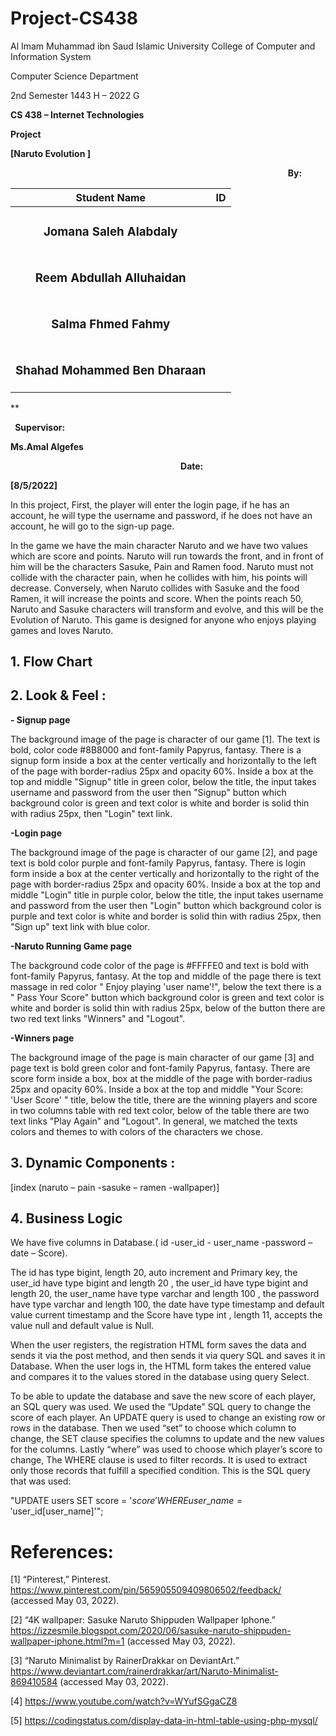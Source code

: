 # Project-CS438

Al Imam Muhammad ibn Saud Islamic University                          College of Computer and Information System

Computer Science Department

2nd  Semester 1443 H – 2022 G






**CS 438 – Internet Technologies**

**Project**

**[Naruto Evolution ]**



`                                                              `**By:**


|**Student Name**|**ID**|
| :-: | :-: |
|<h3>Jomana Saleh Alabdaly   </h3>|
|<h3>Reem Abdullah Alluhaidan</h3>
|<h3>Salma Fhmed Fahmy</h3>|
|<h3>Shahad Mohammed Ben Dharaan</h3>|
**           

` `**Supervisor:**

**Ms.Amal Algefes**


`                                      `**Date:**

**[8/5/2022]**






In this project, First, the player will enter the login page, if he has an account, he will type the username and password, if he does not have an account, he will go to the sign-up page.

In the game we have the main character Naruto and we have two values which are score and points. Naruto will run towards the front, and in front of him will be the characters Sasuke, Pain and Ramen food. Naruto must not collide with the character pain, when he collides with him, his points will decrease. Conversely, when Naruto collides with Sasuke and the food Ramen, it will increase the points and score. When the points reach 50, Naruto and Sasuke characters will transform and evolve, and this will be the Evolution of Naruto. This game is designed for anyone who enjoys playing games and loves Naruto.

























## **1. Flow Chart**  




## **2. Look & Feel :**
**- Signup page** 

The background image of the page is character of our game [1]. The text is bold, color code #8B8000 and  font-family Papyrus, fantasy. There is a signup form inside a box at the center vertically and horizontally to the left of the page with border-radius 25px and opacity 60%. Inside a box at the top and middle "Signup" title in green color, below the title, the input takes username and password from the user then "Signup" button which background color is green and text color is white and border is solid thin with radius 25px, then "Login" text link.

**-Login page** 

The background image of the page is character of our game [2], and page text is bold color purple and font-family Papyrus, fantasy. There is login form inside a box at the center vertically and horizontally to the right of the page with border-radius 25px and opacity 60%. Inside a box at the top and middle "Login" title in purple color, below the title, the input takes username and password from the user then "Login" button which background color is purple and text color is white and border is solid thin with radius 25px, then "Sign up" text link with blue color.



**-Naruto Running Game page**

The background code color of the page is #FFFFE0 and text is bold with font-family Papyrus, fantasy. At the top and middle of the page there is text massage in red color " Enjoy playing 'user name'!", below the text there is a " Pass Your Score" button which background color is green and text color is white and border is solid thin with radius 25px, below of the button there are two red text links "Winners" and "Logout".




**-Winners page**

The background image of the page is main character of our game [3] and page text is bold green color and  font-family Papyrus, fantasy. There are score form inside a box, box at the middle of the page with border-radius 25px and opacity 60%. Inside a box at the top and middle "Your Score: 'User Score' " title, below the title, there are the winning players and score in two columns table with red text color, below of the table there are two text links "Play Again" and "Logout". In general, we matched the texts colors and themes to with colors of the characters we chose.

## **3. Dynamic Components :**
[index (naruto – pain -sasuke – ramen -wallpaper)]


## **4. Business Logic** 
We have five columns in Database.( id -user\_id - user\_name -password – date – Score).

The id has type bigint, length 20, auto increment and Primary key, the user\_id have type bigint  and length 20 , the user\_id have type bigint  and length 20, the user\_name have type varchar and length 100 , the password have type varchar and length 100, the date have type timestamp and default value current timestamp and the Score have type int , length 11, accepts the value null and default value is Null.

When the user registers, the registration HTML form saves the data and sends it via the post method, and then sends it via query SQL and saves it in Database. When the user logs in, the HTML form takes the entered value and compares it to the values stored in the database using query Select. 

To be able to update the database and save the new score of each player, an SQL query was used. We used the “Update” SQL query to change the score of each player. An UPDATE query is used to change an existing row or rows in the database. Then we used “set” to choose which column to change, the SET clause specifies the columns to update and the new values for the columns. Lastly “where” was used to choose which player’s score to change, The WHERE clause is used to filter records. It is used to extract only those records that fulfill a specified condition. This is the SQL query that was used:

"UPDATE users SET score = '$score' WHERE user\_name = '$user\_id[user\_name]'";











#
# **References:**
[1]	“Pinterest,” Pinterest. https://www.pinterest.com/pin/565905509409806502/feedback/ (accessed May 03, 2022).

[2]	“4K wallpaper: Sasuke Naruto Shippuden Wallpaper Iphone.” https://izzesmile.blogspot.com/2020/06/sasuke-naruto-shippuden-wallpaper-iphone.html?m=1 (accessed May 03, 2022).

[3]	“Naruto Minimalist by RainerDrakkar on DeviantArt.” https://www.deviantart.com/rainerdrakkar/art/Naruto-Minimalist-869410584 (accessed May 03, 2022).

[4]  https://www.youtube.com/watch?v=WYufSGgaCZ8

[5] <https://codingstatus.com/display-data-in-html-table-using-php-mysql/>






